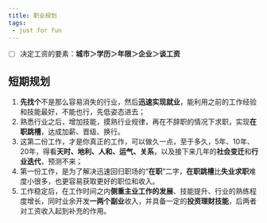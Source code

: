 ```yaml
---
title: 职业规划
tags:
 - just for fun
---
```


- [ ] 决定工资的要素：**城市＞学历＞年限＞企业＞谈工资**

## 短期规划

1. **先找个**不是那么容易消失的行业，然后**迅速实现就业**，能利用之前的工作经验和技能最好，不能也行，先低姿态进去；
2. 熟悉行业之后，增加技能，摸熟行业规律，再在不辞职的情况下求职，实现**在职跳槽**，达成加薪、晋级、换行。
3. 这第二份工作，才是你真正的工作，可以做久一点，至于多久，5年、10年、20年，得看**天时、地利、人和、运气、关系**，以及接下来几年的**社会变迁**和**行业迭代**，预测不来；
4. 第一份工作，是为了解决迅速回归职场的“**在职**”二字，**在职跳槽**比**失业求职**难度小很多，也更容易获取更好的职位和收入。
5. 工作稳定后，在工作时间之内**侧重主业工作的发展**、技能提升、行业的熟练程度增长，同时业余开发**一两个副业**收入，并具备一定的**投资理财技能**，后两者对工资收入起到补充的作用。